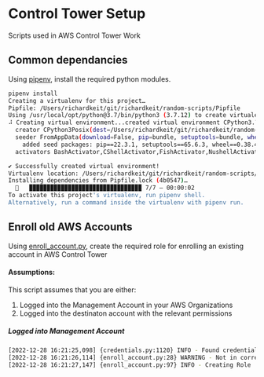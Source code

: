 # Control Tower Setup
Scripts used in AWS Control Tower Work

## Common dependancies 

Using [pipenv](https://pipenv.pypa.io/en/latest/), install the required python modules.
~~~bash
pipenv install
Creating a virtualenv for this project…
Pipfile: /Users/richardkeit/git/richardkeit/random-scripts/Pipfile
Using /usr/local/opt/python@3.7/bin/python3 (3.7.12) to create virtualenv…
⠼ Creating virtual environment...created virtual environment CPython3.7.12.final.0-64 in 212ms
  creator CPython3Posix(dest=/Users/richardkeit/git/richardkeit/random-scripts/.venv, clear=False, no_vcs_ignore=False, global=False)
  seeder FromAppData(download=False, pip=bundle, setuptools=bundle, wheel=bundle, via=copy, app_data_dir=/Users/richardkeit/Library/Application Support/virtualenv)
    added seed packages: pip==22.3.1, setuptools==65.6.3, wheel==0.38.4
  activators BashActivator,CShellActivator,FishActivator,NushellActivator,PowerShellActivator,PythonActivator

✔ Successfully created virtual environment! 
Virtualenv location: /Users/richardkeit/git/richardkeit/random-scripts/.venv
Installing dependencies from Pipfile.lock (4b0547)…
  🐍   ▉▉▉▉▉▉▉▉▉▉▉▉▉▉▉▉▉▉▉▉▉▉▉▉▉▉▉▉▉▉▉▉ 7/7 — 00:00:02
To activate this project's virtualenv, run pipenv shell.
Alternatively, run a command inside the virtualenv with pipenv run.
~~~

## Enroll old AWS Accounts


Using [enroll_account.py](enroll_account.py), create the required role for enrolling an existing account in AWS Control Tower

#### Assumptions:
This script assumes that you are either:
1. Logged into the Management Account in your AWS Organizations
1. Logged into the destinaton account with the relevant permissions


##### Logged into Management Account
~~~bash
[2022-12-28 16:21:25,098] {credentials.py:1120} INFO - Found credentials in environment variables.
[2022-12-28 16:21:26,114] {enroll_account.py:28} WARNING - Not in correct account, will use OrganizationAccountAccessRole to assume access into XXXXXX
[2022-12-28 16:21:27,147] {enroll_account.py:97} INFO - Creating Role
~~~

#####
